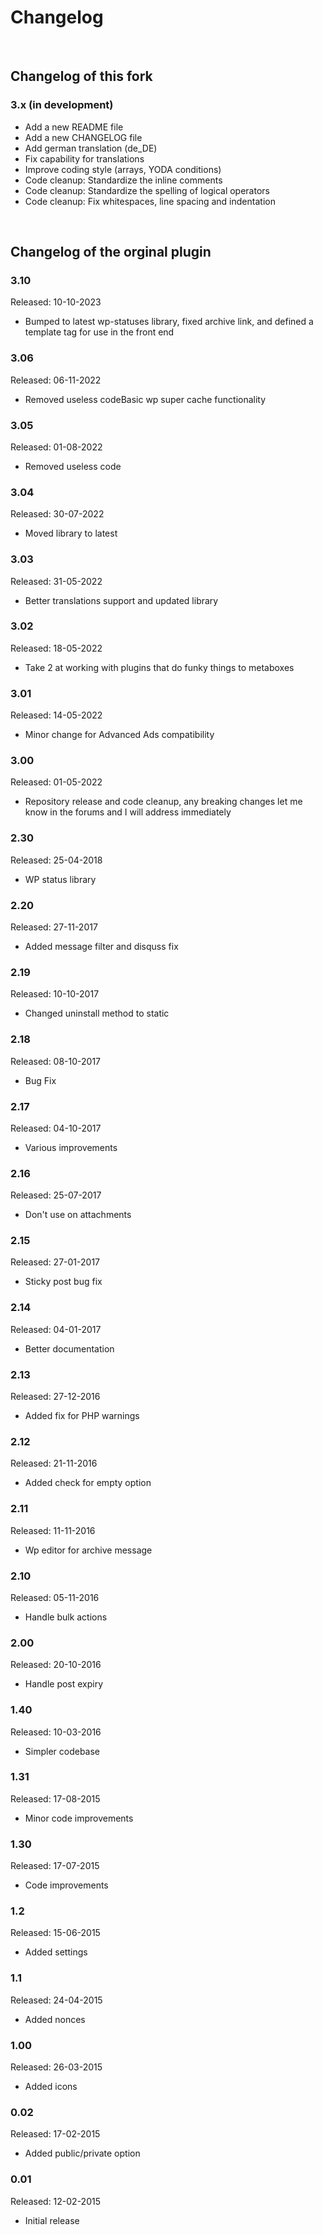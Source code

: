 # Changelog

<br>

## Changelog of this fork

### 3.x (in development)

- Add a new README file
- Add a new CHANGELOG file
- Add german translation (de_DE)
- Fix capability for translations
- Improve coding style (arrays, YODA conditions)
- Code cleanup: Standardize the inline comments
- Code cleanup: Standardize the spelling of logical operators
- Code cleanup: Fix whitespaces, line spacing and indentation

<br>

## Changelog of the orginal plugin

### 3.10
Released: 10-10-2023

- Bumped to latest wp-statuses library, fixed archive link, and defined a template tag for use in the front end


### 3.06
Released: 06-11-2022

- Removed useless codeBasic wp super cache functionality


### 3.05
Released: 01-08-2022

- Removed useless code


### 3.04
Released: 30-07-2022

- Moved library to latest


### 3.03
Released: 31-05-2022

- Better translations support and updated library


### 3.02
Released: 18-05-2022

- Take 2 at working with plugins that do funky things to metaboxes


### 3.01
Released: 14-05-2022

- Minor change for Advanced Ads compatibility


### 3.00
Released: 01-05-2022

- Repository release and code cleanup, any breaking changes let me know in the forums and I will address immediately


### 2.30
Released: 25-04-2018

- WP status library


### 2.20
Released: 27-11-2017

- Added message filter and disquss fix


### 2.19
Released: 10-10-2017

- Changed uninstall method to static


### 2.18
Released: 08-10-2017

- Bug Fix


### 2.17
Released: 04-10-2017

- Various improvements


### 2.16
Released: 25-07-2017

- Don't use on attachments


### 2.15
Released: 27-01-2017

- Sticky post bug fix


### 2.14
Released: 04-01-2017

- Better documentation


### 2.13
Released: 27-12-2016

- Added fix for PHP warnings


### 2.12
Released: 21-11-2016

- Added check for empty option


### 2.11
Released: 11-11-2016

- Wp editor for archive message


### 2.10
Released: 05-11-2016

- Handle bulk actions


### 2.00
Released: 20-10-2016

- Handle post expiry


### 1.40
Released: 10-03-2016

- Simpler codebase


### 1.31
Released: 17-08-2015

- Minor code improvements


### 1.30
Released: 17-07-2015

- Code improvements


### 1.2
Released: 15-06-2015

- Added settings


### 1.1
Released: 24-04-2015

- Added nonces


### 1.00
Released: 26-03-2015

- Added icons


### 0.02
Released: 17-02-2015

- Added public/private option


### 0.01
Released: 12-02-2015

- Initial release
